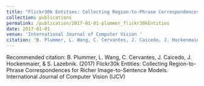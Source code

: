 ```yaml
---
title: "Flickr30k Entities: Collecting Region-to-Phrase Correspondences for Richer Image-to-Sentence Models"
collection: publications
permalink: /publication/2017-01-01-plummer_flickr30kEntities
date: 2017-01-01
venue: 'International Journal of Computer Vision '
citation: 'B. Plummer, L. Wang, C. Cervantes, J. Caicedo, J. Hockenmaier, &amp; S. Lazebnik. (2017) Flickr30k Entities: Collecting Region-to-Phrase Correspondences for Richer Image-to-Sentence Models. International Journal of Computer Vision (IJCV)'
---
```

Recommended citation: B. Plummer, L. Wang, C. Cervantes, J. Caicedo, J. Hockenmaier, & S. Lazebnik. (2017) Flickr30k Entities: Collecting Region-to-Phrase Correspondences for Richer Image-to-Sentence Models. International Journal of Computer Vision (IJCV)